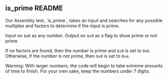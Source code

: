 <h2>is_prime README</h2>
Our Assembly test, `is_prime`, takes an input and searches for any possible multiples and factors to determine if the input is prime.

Input on `$a0` as any number. 
Output on `$v0` as a flag to show prime or not prime.

If no factors are found, then the number is prime and `$v0` is set to `0xb`. Otherwise, if the number is not prime, then `$v0` is set to `0xa`.

Warning: With larger numbers, the code will begin to take extreme amounts of time to finish. For your own sake, keep the numbers under 7 digits. 
